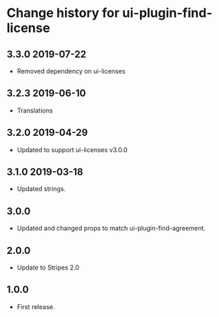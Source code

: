 # Change history for ui-plugin-find-license

## 3.3.0 2019-07-22
* Removed dependency on ui-licenses

## 3.2.3 2019-06-10
* Translations

## 3.2.0 2019-04-29
* Updated to support ui-licenses v3.0.0

## 3.1.0 2019-03-18
* Updated strings.

## 3.0.0
* Updated and changed props to match ui-plugin-find-agreement.

## 2.0.0
* Update to Stripes 2.0

## 1.0.0

* First release.
